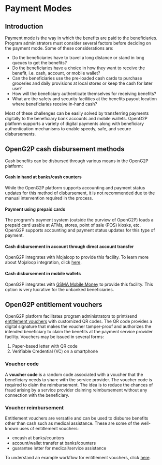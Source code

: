 # Payment Modes

## Introduction

Payment mode is the way in which the benefits are paid to the beneficiaries. Program administrators must consider several factors before deciding on the payment mode. Some of these considerations are:

* Do the beneficiaries have to travel a long distance or stand in long queues to get the benefits?
* Do the beneficiaries have a choice in how they want to receive the benefit, i.e. cash, account, or mobile wallet?
* Can the beneficiaries use the pre-loaded cash cards to purchase groceries and daily provisions at local stores or keep the cash for later use?
* How will the beneficiary authenticate themselves for receiving benefits?
* What are the safety and security facilities at the benefits payout location where beneficiaries receive in-hand cash?

Most of these challenges can be easily solved by transferring payments digitally to the beneficiary bank accounts and mobile wallets. OpenG2P platform supports a variety of digital payments along with beneficiary authentication mechanisms to enable speedy, safe, and secure disbursements.

## OpenG2P cash disbursement methods

Cash benefits can be disbursed through various means in the OpenG2P platform:

#### Cash in hand at banks/cash counters

While the OpenG2P platform supports accounting and payment status updates for this method of disbursement, it is not recommended due to the manual intervention required in the process.

#### Payment using prepaid cards

The program's payment system (outside the purview of OpenG2P) loads a prepaid card usable at ATMs, stores, point of sale (POS) kiosks, etc. OpenG2P supports accounting and payment status updates for this type of payment.

#### Cash disbursement in account through direct account transfer

OpenG2P integrates with Mojaloop to provide this facility. To learn more about Mojaloop integration, click [here](../integrations/mojaloop-integration.md).

#### Cash disbursement in mobile wallets

OpenG2P integrates with [GSMA Mobile Money](https://www.gsma.com/mobilefordevelopment/mobile-money/) to provide this facility. This option is very lucrative for the unbanked beneficiaries.

## OpenG2P entitlement vouchers

OpenG2P platform facilitates program administrators to print/send [entitlement vouchers](../beneficiary-management/entitlement.md#entitlement-voucher) with customized QR codes. The QR code provides a digital signature that makes the voucher tamper-proof and authorizes the intended beneficiary to claim the benefits at the payment service provider facility. Vouchers may be issued in several forms:

1. Paper-based letter with QR code
2. Verifiable Credential (VC) on a smartphone

### Voucher code

A **voucher code** is a random code associated with a voucher that the beneficiary needs to share with the service provider. The voucher code is required to claim the reimbursement. The idea is to reduce the chances of fraud arising by a service provider claiming reimbursement without any connection with the beneficiary.

### Voucher reimbursement

Entitlement vouchers are versatile and can be used to disburse benefits other than cash such as medical assistance. These are some of the well-known uses of entitlement vouchers:

* encash at banks/counters
* account/wallet transfer at banks/counters
* guarantee letter for medical/service assistance

To understand an example workflow for entitlement vouchers, click [here](../workflows/on-demand-assistance.md).

###
